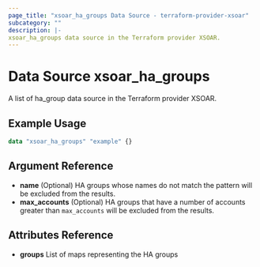 ```yaml
---
page_title: "xsoar_ha_groups Data Source - terraform-provider-xsoar"
subcategory: ""
description: |-
xsoar_ha_groups data source in the Terraform provider XSOAR.
---
```


# Data Source xsoar_ha_groups

A list of ha_group data source in the Terraform provider XSOAR.

## Example Usage
```terraform
data "xsoar_ha_groups" "example" {}
```

## Argument Reference
- **name** (Optional) HA groups whose names do not match the pattern will be excluded from the results.
- **max_accounts** (Optional) HA groups that have a number of accounts greater than `max_accounts` will be excluded from the results.

## Attributes Reference
- **groups** List of maps representing the HA groups
